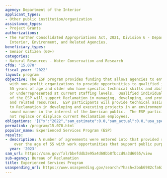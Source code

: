 ```yaml
---
agency: Department of the Interior
applicant_types:
- Other public institution/organization
assistance_types:
- Project Grants
authorizations:
- The Further Consolidated Appropriations Act, 2021, Division G - Department of the
  Interior, Environment, and Related Agencies.
beneficiary_types:
- Senior Citizen (60+)
categories:
- Natural Resources - Water Conservation and Research
cfda: '15.070'
fiscal_year: '2022'
layout: program
objective: The ESP program provides funding that allows agencies to enter into agreements
  with non-profit organizations to provide opportunities to qualified individuals
  55 years of age and older who have specific technical skills and abilities not available
  or underrepresented at current staffing levels.  Qualified individuals who are part
  of the ESP will support Reclamation in managing, developing, and protecting water
  and related resources.  ESP participants will provide technical assistance and support
  to Reclamation in developing and executing projects in an environmentally and economically
  sound manner in the interest of the American public.  The ESP participants will
  not replace or displace current Reclamation employees.
obligations: '[{"x":"2022","sam_estimate":0.0,"sam_actual":0.0,"usa_spending_actual":0.0},{"x":"2023","sam_estimate":50000.0,"sam_actual":0.0,"usa_spending_actual":0.0},{"x":"2024","sam_estimate":1500000.0,"sam_actual":0.0,"usa_spending_actual":0.0}]'
permalink: /program/15.070.html
popular_name: Experienced Services Program (ESP)
results:
- description: A number of agreements were entered into that provided retired citizens
    over the age of 55 with work opportunities that support public purpose and projects.
  year: '2023'
sam_url: https://sam.gov/fal/bbefddb2e95a4d68bb8fbccd9a3d6055/view
sub-agency: Bureau of Reclamation
title: Experienced Services Program
usaspending_url: https://www.usaspending.gov/search/?hash=2bab6982cfa63ec9fb91c17538a9bf56
---
```

